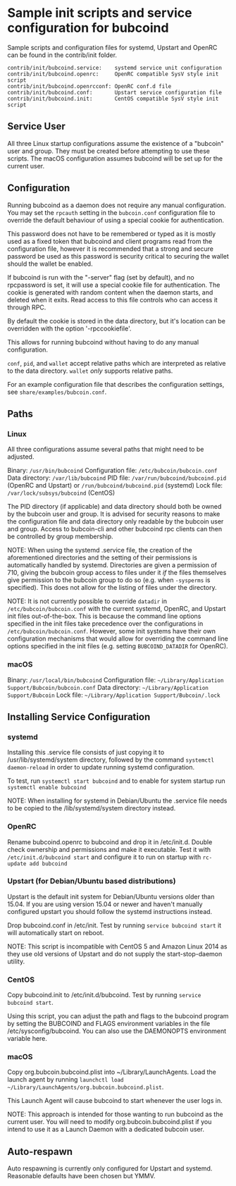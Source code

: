 Sample init scripts and service configuration for bubcoind
==========================================================

Sample scripts and configuration files for systemd, Upstart and OpenRC
can be found in the contrib/init folder.

    contrib/init/bubcoind.service:    systemd service unit configuration
    contrib/init/bubcoind.openrc:     OpenRC compatible SysV style init script
    contrib/init/bubcoind.openrcconf: OpenRC conf.d file
    contrib/init/bubcoind.conf:       Upstart service configuration file
    contrib/init/bubcoind.init:       CentOS compatible SysV style init script

Service User
---------------------------------

All three Linux startup configurations assume the existence of a "bubcoin" user
and group.  They must be created before attempting to use these scripts.
The macOS configuration assumes bubcoind will be set up for the current user.

Configuration
---------------------------------

Running bubcoind as a daemon does not require any manual configuration. You may
set the `rpcauth` setting in the `bubcoin.conf` configuration file to override
the default behaviour of using a special cookie for authentication.

This password does not have to be remembered or typed as it is mostly used
as a fixed token that bubcoind and client programs read from the configuration
file, however it is recommended that a strong and secure password be used
as this password is security critical to securing the wallet should the
wallet be enabled.

If bubcoind is run with the "-server" flag (set by default), and no rpcpassword is set,
it will use a special cookie file for authentication. The cookie is generated with random
content when the daemon starts, and deleted when it exits. Read access to this file
controls who can access it through RPC.

By default the cookie is stored in the data directory, but it's location can be overridden
with the option '-rpccookiefile'.

This allows for running bubcoind without having to do any manual configuration.

`conf`, `pid`, and `wallet` accept relative paths which are interpreted as
relative to the data directory. `wallet` *only* supports relative paths.

For an example configuration file that describes the configuration settings,
see `share/examples/bubcoin.conf`.

Paths
---------------------------------

### Linux

All three configurations assume several paths that might need to be adjusted.

Binary:              `/usr/bin/bubcoind`
Configuration file:  `/etc/bubcoin/bubcoin.conf`
Data directory:      `/var/lib/bubcoind`
PID file:            `/var/run/bubcoind/bubcoind.pid` (OpenRC and Upstart) or `/run/bubcoind/bubcoind.pid` (systemd)
Lock file:           `/var/lock/subsys/bubcoind` (CentOS)

The PID directory (if applicable) and data directory should both be owned by the
bubcoin user and group. It is advised for security reasons to make the
configuration file and data directory only readable by the bubcoin user and
group. Access to bubcoin-cli and other bubcoind rpc clients can then be
controlled by group membership.

NOTE: When using the systemd .service file, the creation of the aforementioned
directories and the setting of their permissions is automatically handled by
systemd. Directories are given a permission of 710, giving the bubcoin group
access to files under it _if_ the files themselves give permission to the
bubcoin group to do so (e.g. when `-sysperms` is specified). This does not allow
for the listing of files under the directory.

NOTE: It is not currently possible to override `datadir` in
`/etc/bubcoin/bubcoin.conf` with the current systemd, OpenRC, and Upstart init
files out-of-the-box. This is because the command line options specified in the
init files take precedence over the configurations in
`/etc/bubcoin/bubcoin.conf`. However, some init systems have their own
configuration mechanisms that would allow for overriding the command line
options specified in the init files (e.g. setting `BUBCOIND_DATADIR` for
OpenRC).

### macOS

Binary:              `/usr/local/bin/bubcoind`
Configuration file:  `~/Library/Application Support/Bubcoin/bubcoin.conf`
Data directory:      `~/Library/Application Support/Bubcoin`
Lock file:           `~/Library/Application Support/Bubcoin/.lock`

Installing Service Configuration
-----------------------------------

### systemd

Installing this .service file consists of just copying it to
/usr/lib/systemd/system directory, followed by the command
`systemctl daemon-reload` in order to update running systemd configuration.

To test, run `systemctl start bubcoind` and to enable for system startup run
`systemctl enable bubcoind`

NOTE: When installing for systemd in Debian/Ubuntu the .service file needs to be copied to the /lib/systemd/system directory instead.

### OpenRC

Rename bubcoind.openrc to bubcoind and drop it in /etc/init.d.  Double
check ownership and permissions and make it executable.  Test it with
`/etc/init.d/bubcoind start` and configure it to run on startup with
`rc-update add bubcoind`

### Upstart (for Debian/Ubuntu based distributions)

Upstart is the default init system for Debian/Ubuntu versions older than 15.04. If you are using version 15.04 or newer and haven't manually configured upstart you should follow the systemd instructions instead.

Drop bubcoind.conf in /etc/init.  Test by running `service bubcoind start`
it will automatically start on reboot.

NOTE: This script is incompatible with CentOS 5 and Amazon Linux 2014 as they
use old versions of Upstart and do not supply the start-stop-daemon utility.

### CentOS

Copy bubcoind.init to /etc/init.d/bubcoind. Test by running `service bubcoind start`.

Using this script, you can adjust the path and flags to the bubcoind program by
setting the BUBCOIND and FLAGS environment variables in the file
/etc/sysconfig/bubcoind. You can also use the DAEMONOPTS environment variable here.

### macOS

Copy org.bubcoin.bubcoind.plist into ~/Library/LaunchAgents. Load the launch agent by
running `launchctl load ~/Library/LaunchAgents/org.bubcoin.bubcoind.plist`.

This Launch Agent will cause bubcoind to start whenever the user logs in.

NOTE: This approach is intended for those wanting to run bubcoind as the current user.
You will need to modify org.bubcoin.bubcoind.plist if you intend to use it as a
Launch Daemon with a dedicated bubcoin user.

Auto-respawn
-----------------------------------

Auto respawning is currently only configured for Upstart and systemd.
Reasonable defaults have been chosen but YMMV.
